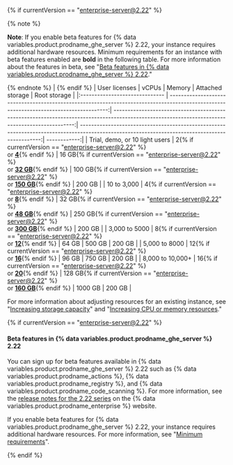 {% if currentVersion == "enterprise-server@2.22" %}

{% note %}

**Note**: If you enable beta features for {% data variables.product.prodname_ghe_server %} 2.22, your instance requires additional hardware resources. Minimum requirements for an instance with beta features enabled are **bold** in the following table. For more information about the features in beta, see "[Beta features in {% data variables.product.prodname_ghe_server %} 2.22](#beta-features-in-github-enterprise-server-222)."

{% endnote %}
|
{% endif %}
| User licenses                  |                                                                                                                                  vCPUs |                                                                                                                                         Memory |                                                                                                                               Attached storage | Root storage |
|:------------------------------ | --------------------------------------------------------------------------------------------------------------------------------------:| ----------------------------------------------------------------------------------------------------------------------------------------------:| ----------------------------------------------------------------------------------------------------------------------------------------------:| ------------:|
| Trial, demo, or 10 light users |   2{% if currentVersion == "enterprise-server@2.22" %}<br/>or [**4**](#beta-features-in-github-enterprise-server-222){% endif %} |   16 GB{% if currentVersion == "enterprise-server@2.22" %}<br/>or [**32 GB**](#beta-features-in-github-enterprise-server-222){% endif %} | 100 GB{% if currentVersion == "enterprise-server@2.22" %}<br/>or [**150 GB**](#beta-features-in-github-enterprise-server-222){% endif %} |       200 GB |
| 10 to 3,000                    |   4{% if currentVersion == "enterprise-server@2.22" %}<br/>or [**8**](#beta-features-in-github-enterprise-server-222){% endif %} |   32 GB{% if currentVersion == "enterprise-server@2.22" %}<br/>or [**48 GB**](#beta-features-in-github-enterprise-server-222){% endif %} | 250 GB{% if currentVersion == "enterprise-server@2.22" %}<br/>or [**300 GB**](#beta-features-in-github-enterprise-server-222){% endif %} |       200 GB |
| 3,000 to 5000                  |  8{% if currentVersion == "enterprise-server@2.22" %}<br/>or [**12**](#beta-features-in-github-enterprise-server-222){% endif %} |                                                                                                                                          64 GB |                                                                                                                                         500 GB |       200 GB |
| 5,000 to 8000                  | 12{% if currentVersion == "enterprise-server@2.22" %}<br/>or [**16**](#beta-features-in-github-enterprise-server-222){% endif %} |                                                                                                                                          96 GB |                                                                                                                                         750 GB |       200 GB |
| 8,000 to 10,000+               | 16{% if currentVersion == "enterprise-server@2.22" %}<br/>or [**20**](#beta-features-in-github-enterprise-server-222){% endif %} | 128 GB{% if currentVersion == "enterprise-server@2.22" %}<br/>or [**160 GB**](#beta-features-in-github-enterprise-server-222){% endif %} |                                                                                                                                        1000 GB |       200 GB |

For more information about adjusting resources for an existing instance, see "[Increasing storage capacity](/enterprise/admin/installation/increasing-storage-capacity)" and "[Increasing CPU or memory resources](/enterprise/admin/installation/increasing-cpu-or-memory-resources)."

{% if currentVersion == "enterprise-server@2.22" %}

#### Beta features in {% data variables.product.prodname_ghe_server %} 2.22

You can sign up for beta features available in {% data variables.product.prodname_ghe_server %} 2.22 such as {% data variables.product.prodname_actions %}, {% data variables.product.prodname_registry %}, and {% data variables.product.prodname_code_scanning %}. For more information, see the [release notes for the 2.22 series](https://enterprise.github.com/releases/series/2.22#release-2.22.0) on the {% data variables.product.prodname_enterprise %} website.

If you enable beta features for {% data variables.product.prodname_ghe_server %} 2.22, your instance requires additional hardware resources. For more information, see "[Minimum requirements](#minimum-requirements)".

{% endif %}
